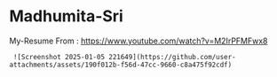 # Madhumita-Sri
My-Resume
From :
     https://www.youtube.com/watch?v=M2IrPFMFwx8 


     ![Screenshot 2025-01-05 221649](https://github.com/user-attachments/assets/190f012b-f56d-47cc-9660-c8a475f92cdf)
